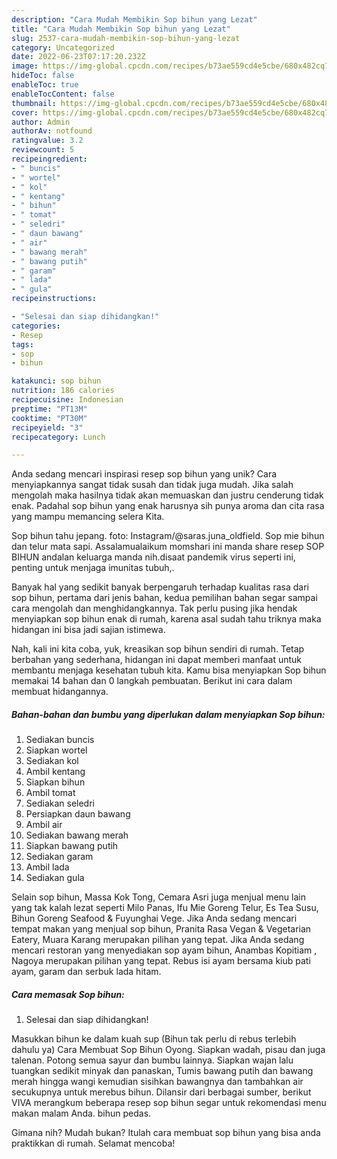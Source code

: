 ```yaml
---
description: "Cara Mudah Membikin Sop bihun yang Lezat"
title: "Cara Mudah Membikin Sop bihun yang Lezat"
slug: 2537-cara-mudah-membikin-sop-bihun-yang-lezat
category: Uncategorized
date: 2022-06-23T07:17:20.232Z
image: https://img-global.cpcdn.com/recipes/b73ae559cd4e5cbe/680x482cq70/sop-bihun-foto-resep-utama.jpg
hideToc: false
enableToc: true
enableTocContent: false
thumbnail: https://img-global.cpcdn.com/recipes/b73ae559cd4e5cbe/680x482cq70/sop-bihun-foto-resep-utama.jpg
cover: https://img-global.cpcdn.com/recipes/b73ae559cd4e5cbe/680x482cq70/sop-bihun-foto-resep-utama.jpg
author: Admin
authorAv: notfound
ratingvalue: 3.2
reviewcount: 5
recipeingredient:
- " buncis"
- " wortel"
- " kol"
- " kentang"
- " bihun"
- " tomat"
- " seledri"
- " daun bawang"
- " air"
- " bawang merah"
- " bawang putih"
- " garam"
- " lada"
- " gula"
recipeinstructions:

- "Selesai dan siap dihidangkan!"
categories:
- Resep
tags:
- sop
- bihun

katakunci: sop bihun 
nutrition: 186 calories
recipecuisine: Indonesian
preptime: "PT13M"
cooktime: "PT30M"
recipeyield: "3"
recipecategory: Lunch

---
```





Anda sedang mencari inspirasi resep sop bihun yang unik? Cara menyiapkannya sangat tidak susah dan tidak juga mudah. Jika salah mengolah maka hasilnya tidak akan memuaskan dan justru cenderung tidak enak. Padahal sop bihun yang enak harusnya sih punya aroma dan cita rasa yang mampu memancing selera Kita.





Sop bihun tahu jepang. foto: Instagram/@saras.juna_oldfield. Sop mie bihun dan telur mata sapi. Assalamualaikum momshari ini manda share resep SOP BIHUN andalan keluarga manda nih.disaat pandemik virus seperti ini, penting untuk menjaga imunitas tubuh,.

Banyak hal yang sedikit banyak berpengaruh terhadap kualitas rasa dari sop bihun, pertama dari jenis bahan, kedua pemilihan bahan segar sampai cara mengolah dan menghidangkannya. Tak perlu pusing jika hendak menyiapkan sop bihun enak di rumah, karena asal sudah tahu triknya maka hidangan ini bisa jadi sajian istimewa.






Nah, kali ini kita coba, yuk, kreasikan sop bihun sendiri di rumah. Tetap berbahan yang sederhana, hidangan ini dapat memberi manfaat untuk membantu menjaga kesehatan tubuh kita. Kamu bisa menyiapkan Sop bihun memakai 14 bahan dan 0 langkah pembuatan. Berikut ini cara dalam membuat hidangannya.

<!--inarticleads1-->

##### Bahan-bahan dan bumbu yang diperlukan dalam menyiapkan Sop bihun:

1. Sediakan  buncis
1. Siapkan  wortel
1. Sediakan  kol
1. Ambil  kentang
1. Siapkan  bihun
1. Ambil  tomat
1. Sediakan  seledri
1. Persiapkan  daun bawang
1. Ambil  air
1. Sediakan  bawang merah
1. Siapkan  bawang putih
1. Sediakan  garam
1. Ambil  lada
1. Sediakan  gula


Selain sop bihun, Massa Kok Tong, Cemara Asri juga menjual menu lain yang tak kalah lezat seperti Milo Panas, Ifu Mie Goreng Telur, Es Tea Susu, Bihun Goreng Seafood &amp; Fuyunghai Vege. Jika Anda sedang mencari tempat makan yang menjual sop bihun, Pranita Rasa Vegan &amp; Vegetarian Eatery, Muara Karang merupakan pilihan yang tepat. Jika Anda sedang mencari restoran yang menyediakan sop ayam bihun, Anambas Kopitiam , Nagoya merupakan pilihan yang tepat. Rebus isi ayam bersama kiub pati ayam, garam dan serbuk lada hitam. 

<!--inarticleads2-->

##### Cara memasak Sop bihun:


1. Selesai dan siap dihidangkan!

Masukkan bihun ke dalam kuah sup (Bihun tak perlu di rebus terlebih dahulu ya) Cara Membuat Sop Bihun Oyong. Siapkan wadah, pisau dan juga talenan. Potong semua sayur dan bumbu lainnya. Siapkan wajan lalu tuangkan sedikit minyak dan panaskan, Tumis bawang putih dan bawang merah hingga wangi kemudian sisihkan bawangnya dan tambahkan air secukupnya untuk merebus bihun. Dilansir dari berbagai sumber, berikut VIVA merangkum beberapa resep sop bihun segar untuk rekomendasi menu makan malam Anda. bihun pedas. 

Gimana nih? Mudah bukan? Itulah cara membuat sop bihun yang bisa anda praktikkan di rumah. Selamat mencoba!
